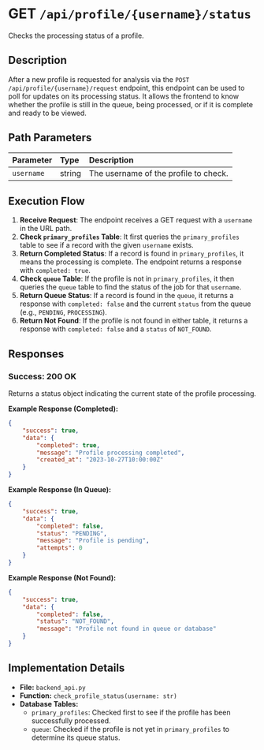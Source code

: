 # GET `/api/profile/{username}/status`

Checks the processing status of a profile.

## Description

After a new profile is requested for analysis via the `POST /api/profile/{username}/request` endpoint, this endpoint can be used to poll for updates on its processing status. It allows the frontend to know whether the profile is still in the queue, being processed, or if it is complete and ready to be viewed.

## Path Parameters

| Parameter  | Type   | Description                           |
| :--------- | :----- | :------------------------------------ |
| `username` | string | The username of the profile to check. |

## Execution Flow

1.  **Receive Request**: The endpoint receives a GET request with a `username` in the URL path.
2.  **Check `primary_profiles` Table**: It first queries the `primary_profiles` table to see if a record with the given `username` exists.
3.  **Return Completed Status**: If a record is found in `primary_profiles`, it means the processing is complete. The endpoint returns a response with `completed: true`.
4.  **Check `queue` Table**: If the profile is not in `primary_profiles`, it then queries the `queue` table to find the status of the job for that `username`.
5.  **Return Queue Status**: If a record is found in the `queue`, it returns a response with `completed: false` and the current `status` from the queue (e.g., `PENDING`, `PROCESSING`).
6.  **Return Not Found**: If the profile is not found in either table, it returns a response with `completed: false` and a `status` of `NOT_FOUND`.

## Responses

### Success: 200 OK

Returns a status object indicating the current state of the profile processing.

**Example Response (Completed):**

```json
{
    "success": true,
    "data": {
        "completed": true,
        "message": "Profile processing completed",
        "created_at": "2023-10-27T10:00:00Z"
    }
}
```

**Example Response (In Queue):**

```json
{
    "success": true,
    "data": {
        "completed": false,
        "status": "PENDING",
        "message": "Profile is pending",
        "attempts": 0
    }
}
```

**Example Response (Not Found):**

```json
{
    "success": true,
    "data": {
        "completed": false,
        "status": "NOT_FOUND",
        "message": "Profile not found in queue or database"
    }
}
```

## Implementation Details

-   **File:** `backend_api.py`
-   **Function:** `check_profile_status(username: str)`
-   **Database Tables:**
    -   `primary_profiles`: Checked first to see if the profile has been successfully processed.
    -   `queue`: Checked if the profile is not yet in `primary_profiles` to determine its queue status.
